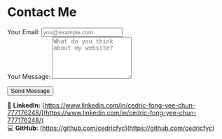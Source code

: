 # Contact Me

<!-- Google tag (gtag.js) -->
<script async src="https://www.googletagmanager.com/gtag/js?id=G-P3DSW078L4"></script>
<script>
  window.dataLayer = window.dataLayer || [];
  function gtag(){dataLayer.push(arguments);}
  gtag('js', new Date());

  gtag('config', 'G-P3DSW078L4');
</script>

<!-- modify this form HTML and place wherever you want your form -->
<form
  action="https://formspree.io/f/myznvdzn"
  method="POST" class="contact-form"
>
    <div class="form-group">
    <label for="email">Your Email:</label>
    <input type="email" id="email" name="email" required placeholder="you@example.com">
  </div>

  <div class="form-group">
    <label for="message">Your Message:</label>
    <textarea id="message" name="message" rows="6" required placeholder="What do you think about my website?"></textarea>
  </div>

  <!-- Add more fields here if needed -->

  <button type="submit">Send Message</button>
</form>


💼 **LinkedIn:** [https://www.linkedin.com/in/cedric-fong-yee-chun-777176248/](https://www.linkedin.com/in/cedric-fong-yee-chun-777176248/)  
💻 **GitHub:** [https://github.com/cedricfyc](https://github.com/cedricfyc)